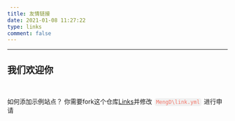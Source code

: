 ```yaml
---
title: 友情链接
date: 2021-01-08 11:27:22
type: links
comment: false
---
```


<hr>

## 我们欢迎你

<br>

如何添加示例站点？
你需要fork这个仓库[Links](https://github.com/lete114/links/blob/master/MengD/link.yml)并修改`MengD\link.yml`进行申请

<style>
code {
    padding: .1rem .2rem;
    background: rgba(27,31,35,.05);
    color: #f47466;
    border-radius: 5px;
    margin: 0 6px;
    word-wrap: break-word;
    word-break: break-word;
    overflow-wrap: break-word;
}
</style>